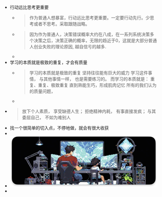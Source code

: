 - 行动远比思考更重要
	- > 作为普通人想暴富，行动远比思考更重要。一定要行动先行。少思考或者不思考。采取跟随战略。
	- > 因为作为普通人，决策错误概率大约在八成，在一系列系统决策多个决策之后，决策正确的概率，无限的趋近于0，这就是大部分普通人创业失败的理论原因, 越自信亏的越多.
	-
- 学习的本质就是极致的重复，才会有质量
	- > 学习的本质就是极致的重复
	  坚持往往能有巨大的威力
	  学习这件事情，
	  与其他事情一样，
	  也是需要练习的。
	  而学习的本质就是：
	  重复、重复、极致重复
	  直到熟能生巧，形成肌肉记忆
	  所有的我们认为的质量问题，
	-
- > 放下个人素质，
  享受缺德人生；
  拒绝精神内耗，
  有事直接发疯；
  与其委屈自己，
  不如为难别人
- 找一个很简单的切入点，不停地做，就会有很大收获
-
- ![image.png](../assets/image_1719157799297_0.png)
-